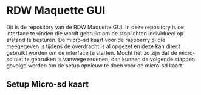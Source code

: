 # RDW Maquette GUI

Dit is de repository van de RDW Maquette GUI. In deze repository is de interface te vinden die wordt gebruikt om de stoplichten individueel op afstand te besturen. De micro-sd kaart voor de raspberry pi die meegegeven is tijdens de overdracht is al opgezet en deze kan direct gebruikt worden om de interface te starten. Mocht het zo zijn dat de micro-sd niet te gebruiken is vanwege redenen, dan kunnen de volgende stappen gevolgd worden om de setup opnieuw te doen voor de micro-sd kaart.

## Setup Micro-sd kaart
